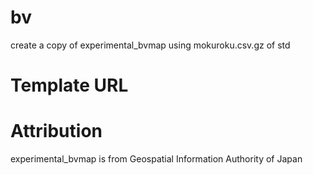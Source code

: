 # bv
create a copy of experimental_bvmap using mokuroku.csv.gz of std

# Template URL

# Attribution
experimental_bvmap is from Geospatial Information Authority of Japan
